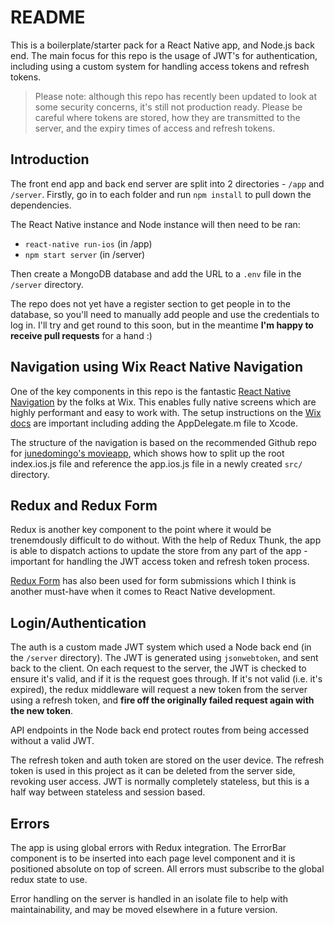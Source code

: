 # README

This is a boilerplate/starter pack for a React Native app, and Node.js back end. The main focus for this repo is the usage of JWT's for authentication, including using a custom system for handling access tokens and refresh tokens.

> Please note: although this repo has recently been updated to look at some security concerns, it's still not production ready. Please be careful where tokens are stored, how they are transmitted to the server, and the expiry times of access and refresh tokens.

## Introduction

The front end app and back end server are split into 2 directories - `/app` and `/server`. Firstly, go in to each folder and run `npm install` to pull down the dependencies.

The React Native instance and Node instance will then need to be ran:

* `react-native run-ios` (in /app)
* `npm start server` (in /server)

Then create a MongoDB database and add the URL to a `.env` file in the `/server` directory.

The repo does not yet have a register section to get people in to the database, so you'll need to manually add people and use the credentials to log in. I'll try and get round to this soon, but in the meantime **I'm happy to receive pull requests** for a hand :)

## Navigation using Wix React Native Navigation

One of the key components in this repo is the fantastic [React Native Navigation](https://github.com/wix/react-native-navigation) by the folks at Wix. This enables fully native screens which are highly performant and easy to work with. The setup instructions on the [Wix docs](https://wix.github.io/react-native-navigation/#/installation-ios) are important including adding the AppDelegate.m file to Xcode.

The structure of the navigation is based on the recommended Github repo for [junedomingo's movieapp](https://github.com/junedomingo/movieapp), which shows how to split up the root index.ios.js file and reference the app.ios.js file in a newly created `src/` directory.

## Redux and Redux Form

Redux is another key component to the point where it would be trenemdously difficult to do without. With the help of Redux Thunk, the app is able to dispatch actions to update the store from any part of the app - important for handling the JWT access token and refresh token process.

[Redux Form](http://redux-form.com/7.0.3/) has also been used for form submissions which I think is another must-have when it comes to React Native development.

## Login/Authentication

The auth is a custom made JWT system which used a Node back end (in the `/server` directory). The JWT is generated using `jsonwebtoken`, and sent back to the client. On each request to the server, the JWT is checked to ensure it's valid, and if it is the request goes through. If it's not valid (i.e. it's expired), the redux middleware will request a new token from the server using a refresh token, and **fire off the originally failed request again with the new token**.

API endpoints in the Node back end protect routes from being accessed without a valid JWT.

The refresh token and auth token are stored on the user device. The refresh token is used in this project as it can be deleted from the server side, revoking user access. JWT is normally completely stateless, but this is a half way between stateless and session based.

## Errors

The app is using global errors with Redux integration. The ErrorBar component is to be inserted into each page level component and it is positioned absolute on top of screen. All errors must subscribe to the global redux state to use.

Error handling on the server is handled in an isolate file to help with maintainability, and may be moved elsewhere in a future version.
